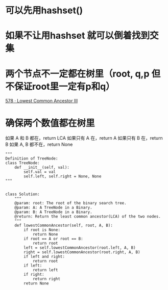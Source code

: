 # 可以先用hashset()
# 如果不让用hashset 就可以倒着找到交集
# 两个节点不一定都在树里（root, q,p 但不保证root里一定有p和q）
[578 · Lowest Common Ancestor III](https://github.com/mazexiaozhoulu/Leetcode-/blob/afb425f45f4906889f1cdbe0a444271e29b7ad5e/lintcode.578%20%C2%B7%20Lowest%20Common%20Ancestor%20III.md)
# 确保两个数值都在树里
如果 A 和 B 都在，return  LCA
如果只有 A 在，return A
如果只有 B 在，return B
如果 A, B 都不在，return None
```
"""
Definition of TreeNode:
class TreeNode:
    def __init__(self, val):
        self.val = val
        self.left, self.right = None, None
"""


class Solution:
    """
    @param: root: The root of the binary search tree.
    @param: A: A TreeNode in a Binary.
    @param: B: A TreeNode in a Binary.
    @return: Return the least common ancestor(LCA) of the two nodes.
    """
    def lowestCommonAncestor(self, root, A, B):
        if root is None:
            return None
        if root == A or root == B:
            return root
        left = self.lowestCommonAncestor(root.left, A, B)
        right = self.lowestCommonAncestor(root.right, A, B)
        if left and right:
            return root
        if left:
            return left
        if right:
            return right
        return None
```
